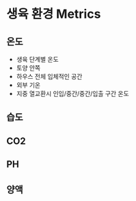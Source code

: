 # 생육 환경 Metrics

## 온도

- 생육 단계별 온도
- 토양 안쪽 
- 하우스 전체 입체적인 공간
- 외부 기온
- 지중 열교환시 인입/중간/중간/입출 구간 온도

## 습도

## CO2

## PH

## 양액



